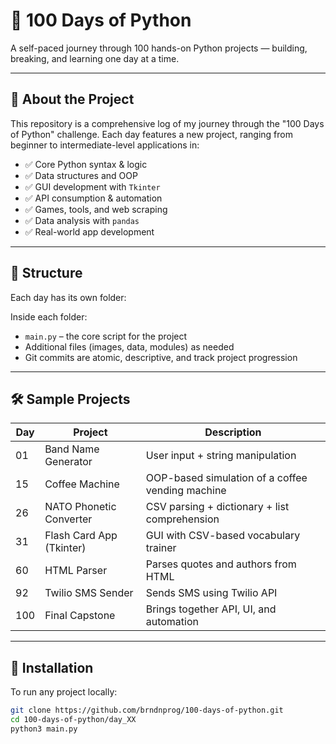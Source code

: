 # 🐍 100 Days of Python

A self-paced journey through 100 hands-on Python projects — building, breaking, and learning one day at a time.

---

## 🌟 About the Project

This repository is a comprehensive log of my journey through the "100 Days of Python" challenge. Each day features a new project, ranging from beginner to intermediate-level applications in:

- ✅ Core Python syntax & logic  
- ✅ Data structures and OOP  
- ✅ GUI development with `Tkinter`  
- ✅ API consumption & automation  
- ✅ Games, tools, and web scraping  
- ✅ Data analysis with `pandas`  
- ✅ Real-world app development  

---

## 🧭 Structure

Each day has its own folder:


Inside each folder:
- `main.py` – the core script for the project  
- Additional files (images, data, modules) as needed  
- Git commits are atomic, descriptive, and track project progression  

---

## 🛠️ Sample Projects

| Day | Project                  | Description                                       |
|-----|--------------------------|---------------------------------------------------|
| 01  | Band Name Generator      | User input + string manipulation                 |
| 15  | Coffee Machine           | OOP-based simulation of a coffee vending machine |
| 26  | NATO Phonetic Converter  | CSV parsing + dictionary + list comprehension    |
| 31  | Flash Card App (Tkinter) | GUI with CSV-based vocabulary trainer            |
| 60  | HTML Parser              | Parses quotes and authors from HTML              |
| 92  | Twilio SMS Sender        | Sends SMS using Twilio API                       |
| 100 | Final Capstone           | Brings together API, UI, and automation          |

---

## 🚀 Installation

To run any project locally:

```bash
git clone https://github.com/brndnprog/100-days-of-python.git
cd 100-days-of-python/day_XX
python3 main.py
